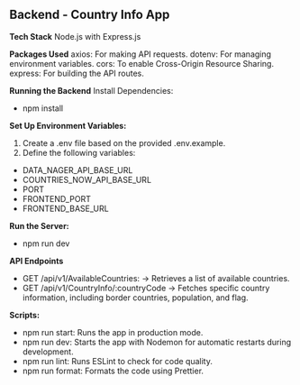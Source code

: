 ## Backend - Country Info App

**Tech Stack**
Node.js with Express.js

**Packages Used**
axios: For making API requests.
dotenv: For managing environment variables.
cors: To enable Cross-Origin Resource Sharing.
express: For building the API routes.

**Running the Backend**
Install Dependencies:
- npm install
  
**Set Up Environment Variables:**
1. Create a .env file based on the provided .env.example.
2. Define the following variables:
- DATA_NAGER_API_BASE_URL
- COUNTRIES_NOW_API_BASE_URL
- PORT
- FRONTEND_PORT
- FRONTEND_BASE_URL

**Run the Server:**
- npm run dev

**API Endpoints**
- GET /api/v1/AvailableCountries: -> Retrieves a list of available countries.
- GET /api/v1/CountryInfo/:countryCode -> Fetches specific country information, including border countries, population, and flag.

**Scripts:**
- npm run start: Runs the app in production mode.
- npm run dev: Starts the app with Nodemon for automatic restarts during development.
- npm run lint: Runs ESLint to check for code quality.
- npm run format: Formats the code using Prettier.
